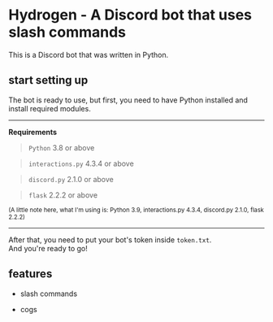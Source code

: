 # Hydrogen - A Discord bot that uses slash commands

This is a Discord bot that was written in Python.

## start setting up

The bot is ready to use, but first, you need to have Python installed and install required modules.
<hr>

**Requirements**

> `Python` 3.8 or above

> `interactions.py` 4.3.4 or above

> `discord.py` 2.1.0 or above

> `flask` 2.2.2 or above

<sub> (A little note here, what I'm using is: Python 3.9, interactions.py 4.3.4, discord.py 2.1.0, flask 2.2.2) <sub>
<hr>

After that, you need to put your bot's token inside `token.txt`. <br>
And you're ready to go!

## features

- slash commands

- cogs
